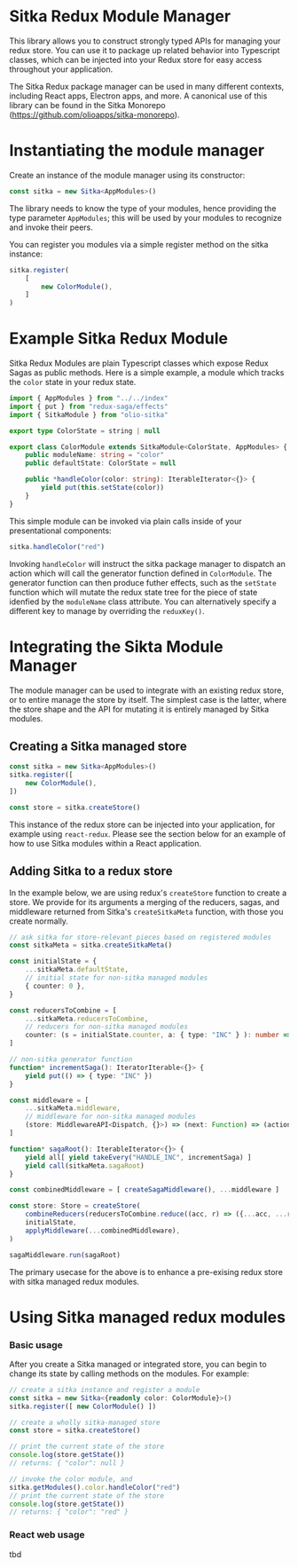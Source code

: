 # Sitka Redux Module Manager

This library allows you to construct strongly typed APIs for managing your redux store. You can use it to package up related behavior into Typescript classes, which can be injected into your Redux store for easy access throughout your application.

The Sitka Redux package manager can be used in many different contexts, including React apps, Electron apps, and more. A canonical use of this library can be found in the Sitka Monorepo (https://github.com/olioapps/sitka-monorepo).

# Instantiating the module manager

Create an instance of the module manager using its constructor:

```typescript
const sitka = new Sitka<AppModules>()
```

The library needs to know the type of your modules, hence providing the type parameter `AppModules`; this will be used by your modules to recognize and invoke their peers.

You can register you modules via a simple register method on the sitka instance:

```typescript
sitka.register(
    [
        new ColorModule(),
    ]
)
```

# Example Sitka Redux Module

Sitka Redux Modules are plain Typescript classes which expose Redux Sagas as public methods. 
Here is a simple example, a module which tracks the `color` state in your redux state.

```typescript
import { AppModules } from "../../index"
import { put } from "redux-saga/effects"
import { SitkaModule } from "olio-sitka"

export type ColorState = string | null

export class ColorModule extends SitkaModule<ColorState, AppModules> {
    public moduleName: string = "color"
    public defaultState: ColorState = null

    public *handleColor(color: string): IterableIterator<{}> {
        yield put(this.setState(color))
    }
}
```

This simple module can be invoked via plain calls inside of your presentational components:

```typescript
sitka.handleColor("red")

```

Invoking `handleColor` will instruct the sitka package manager to dispatch an action which will call the generator function defined in `ColorModule`. The generator function can then produce futher effects, such as the `setState` function which will mutate the redux state tree for the piece of state idenfied by the `moduleName` class attribute. You can alternatively specify a different key to manage by overriding the `reduxKey()`.

# Integrating the Sikta Module Manager

The module manager can be used to integrate with an existing redux store, or to entire manage the store by itself. The simplest case is the latter, where the store shape and the API for mutating it is entirely managed by Sitka modules.

## Creating a Sitka managed store

```typescript
const sitka = new Sitka<AppModules>()
sitka.register([ 
    new ColorModule(),
])

const store = sitka.createStore()
```

This instance of the redux store can be injected into your application, for example using `react-redux`. Please see the section below for an example of how to use Sitka modules within a React application.

## Adding Sitka to a redux store

In the example below, we are using redux's `createStore` function to create a store. We provide for its arguments a merging of the reducers, sagas, and middleware returned from Sitka's `createSitkaMeta` function, with those you create normally. 

```typescript
// ask sitka for store-relevant pieces based on registered modules
const sitkaMeta = sitka.createSitkaMeta()

const initialState = {
    ...sitkaMeta.defaultState,
    // initial state for non-sitka managed modules
    { counter: 0 },
}

const reducersToCombine = [
    ...sitkaMeta.reducersToCombine,
    // reducers for non-sitka managed modules
    counter: (s = initialState.counter, a: { type: "INC" } ): number => a.type === "INC" : s + 1 : s    
]

// non-sitka generator function
function* incrementSaga(): IteratorIterable<{}> {
    yield put(() => { type: "INC" })
}

const middleware = [
    ...sitkaMeta.middleware,
    // middleware for non-sitka managed modules
    (store: MiddlewareAPI<Dispatch, {}>) => (next: Function) => (action: Action) => next(action)
]

function* sagaRoot(): IterableIterator<{}> {
    yield all[ yield takeEvery("HANDLE_INC", incrementSaga) ]
    yield call(sitkaMeta.sagaRoot)
}

const combinedMiddleware = [ createSagaMiddleware(), ...middleware ]

const store: Store = createStore(
    combineReducers(reducersToCombine.reduce((acc, r) => ({...acc, ...r}), {})),
    initialState,
    applyMiddleware(...combinedMiddleware),
)

sagaMiddleware.run(sagaRoot)
```

The primary usecase for the above is to enhance a pre-exising redux store with sitka managed redux modules.

# Using Sitka managed redux modules

### Basic usage
After you create a Sitka managed or integrated store, you can begin to change its state by calling methods on the modules. For example:

```typescript
// create a sitka instance and register a module
const sitka = new Sitka<{readonly color: ColorModule}>()
sitka.register([ new ColorModule() ])

// create a wholly sitka-managed store
const store = sitka.createStore()

// print the current state of the store
console.log(store.getState())
// returns: { "color": null }

// invoke the color module, and
sitka.getModules().color.handleColor("red")
// print the current state of the store
console.log(store.getState())
// returns: { "color": "red" }
```

### React web usage
tbd
